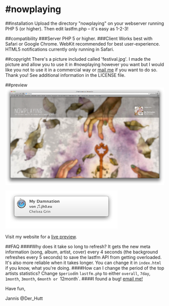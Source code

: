 \#nowplaying
==========

##installation
Upload the directory "nowplaying" on your webserver running PHP 5 (or higher). Then edit lastfm.php – it's easy as 1-2-3!

##compatibility
###Server
PHP 5 or higher.
###Client
Works best with Safari or Google Chrome. WebKit recommended for best user-experience. HTML5 notifications currently only running in Safari.

##copyright
There's a picture included called 'festival.jpg'. I made the picture and allow you to use it in \#nowplaying however you want but I would like you not to use it in a commercial way or [mail me](mailto:nowplaying@jh0.eu "write me an email!") if you want to do so. Thank you!
See additional information in the LICENSE file.

##preview
![Preview](Preview.png "Preview (Safari on Mac OS X)")

![HTML5 Notifications in Safari](HTML5_Notifications.png "HTML5 Notifications (Safari)")

Visit my website for a [live preview](http://nowplaying.jh0.eu "live preview").

##FAQ
####Why does it take so long to refresh?
It gets the new meta information (song, album, artist, cover) every 4 seconds (the background refreshes every 5 seconds) to save the lastfm API from getting overloaded. It's also more reliable when it takes longer. You can change it in `index.html` if you know, what you're doing.
####How can I change the period of the top artists statistics?
Change `$period`in `lastfm.php` to either `overall`, `7day`, `1month`, `3month`, `6month or `12month`.
####I found a bug!
[email me!](mailto:nowplaying@jh0.eu "write me an email!")

Have fun, 

Jannis
@Der_Hutt
